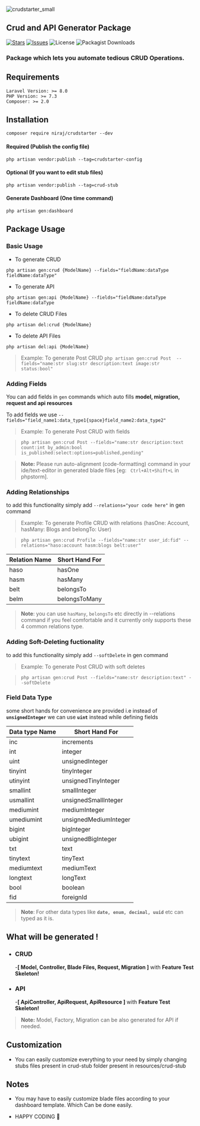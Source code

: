 
![crudstarter_small](https://user-images.githubusercontent.com/34785562/213905472-858273a7-5f49-4261-b23b-80b2e9e78778.gif)

## Crud and API Generator Package

[![Stars](	https://img.shields.io/github/stars/NirajBasnyat/crudstarter)](https://github.com/NirajBasnyat/crudstarter/stargazers)
[![Issues](https://img.shields.io/github/issues/NirajBasnyat/crudstarter)](https://github.com/NirajBasnyat/crudstarter/issues)
![License](https://img.shields.io/github/license/NirajBasnyat/crudstarter)
![Packagist Downloads](https://shields.api-test.nl/packagist/dt/niraj/crudstarter)

### Package which lets you automate tedious CRUD Operations.

## Requirements
```
Laravel Version: >= 8.0
PHP Version: >= 7.3
Composer: >= 2.0
```

## Installation
```
composer require niraj/crudstarter --dev
```
#### Required (Publish the config file)
```
php artisan vendor:publish --tag=crudstarter-config
```

#### Optional (If you want to edit stub files)
```
php artisan vendor:publish --tag=crud-stub
```
#### Generate Dashboard (One time command)
```
php artisan gen:dashboard
```


## Package Usage

### Basic Usage

- To generate CRUD

``php artisan gen:crud {ModelName} --fields="fieldName:dataType fieldName:dataType" ``

- To generate API

``php artisan gen:api {ModelName} --fields="fieldName:dataType fieldName:dataType``

- To delete CRUD Files

``php artisan del:crud {ModelName} ``

- To delete API Files

``php artisan del:api {ModelName} ``

> Example:  To generate Post CRUD ``php artisan gen:crud Post  --fields="name:str slug:str description:text image:str status:bool"``

### Adding Fields
You can add fields in ``gen`` commands which auto fills **model, migration, request and api resources**

To add fields we use
``--fields="field_name1:data_type1{space}field_name2:data_type2"``

> Example:  To generate Post CRUD with fields

> ``php artisan gen:crud Post --fields="name:str description:text count:int by_admin:bool is_published:select:options=published,pending"``

> **Note:** Please run auto-alignment (code-formatting) command in your ide/text-editor in generated blade files [eg: `` Ctrl+Alt+Shift+L`` in phpstorm].

### Adding Relationships
to add this functionality simply add ``--relations="your code here"`` in gen command

> Example:  To generate Profile CRUD with relations (hasOne: Account, hasMany: Blogs and belongTo: User)   

> ``php artisan gen:crud Profile --fields="name:str user_id:fid" --relations="haso:account hasm:blogs belt:user"``

|Relation Name| Short Hand For        |
| ----------- | -----------------     |
| haso		  | hasOne                |
| hasm        | hasMany               |
| belt        | belongsTo             |
| belm        | belongsToMany         |

> **Note**: you can use ``hasMany``, ``belongsTo`` etc directly in --relations command if you feel comfortable and it currently only supports these 4 common relations type.

### Adding Soft-Deleting fuctionality
to add this functionality simply add ``--softDelete`` in gen command

> Example:  To generate Post CRUD with soft deletes

> ``php artisan gen:crud Post --fields="name:str description:text" --softDelete``


### Field Data Type
some short hands for convenience are provided i.e instead of **``unsignedInteger``** we can use  **``uint``**  instead while defining fields

| Data type Name| Short Hand For      |
| ----------- | -----------------     |
| inc		  | increments            |
| int         | integer               |
| uint        | unsignedInteger       |
| tinyint     | tinyInteger           |
| utinyint    | unsignedTinyInteger   |
| smallint    | smallInteger          |
| usmallint   | unsignedSmallInteger  |
| mediumint   | mediumInteger         |
| umediumint  | unsignedMediumInteger |
| bigint      | bigInteger            |
| ubigint     | unsignedBigInteger    |
| txt         | text                  |
| tinytext    | tinyText              |
| mediumtext  | mediumText            |
| longtext    | longText              |
| bool        | boolean               |
| fid         | foreignId             |

> **Note**: For other data types like **``date, enum, decimal, uuid``** etc can typed as it is.

## What will be generated !

- ### CRUD
  -**[ Model, Controller, Blade Files, Request, Migration ]** with **Feature Test Skeleton!**

- ###  API

  -**[ ApiController,  ApiRequest,  ApiResource ]** with **Feature Test Skeleton!**

> **Note:** Model, Factory, Migration can be also generated for API if needed.

## Customization

- You can easily customize everything to your need by simply changing stubs files present in crud-stub folder present in resources/crud-stub

## Notes
- You may have to easily customize blade files according to your dashboard template.
  Which Can be done easily.

- HAPPY CODING :metal: 
